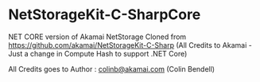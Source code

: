 # NetStorageKit-C-SharpCore
NET CORE version of Akamai NetStorage Cloned from https://github.com/akamai/NetStorageKit-C-Sharp (All Credits to Akamai - Just a change in Compute Hash to support .NET Core)

All Credits goes to Author : colinb@akamai.com  (Colin Bendell)
